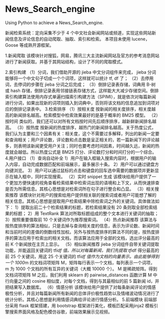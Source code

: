 # News_Search_engine
Using Python to achieve a News_Search_engine.

新闻检索系统：定向采集不少于 4 个中文社会新闻网站或频道，实现这些网站新闻信息及评论信息的自动爬取、抽取、索引和检索。 本项目未使用 lucene，Goose 等成熟开源框架。

1.新闻爬取
该模块针对搜狐，网易，腾讯三大主流新闻网站及官方的参考消息网站进行了新闻获取。并基于其网站结构，设计了不同的爬取模式。

2.索引构建
（1）分词，我们借助开源的 jieba 中文分词组件来完成， jieba 分词能够将一个中文句子切成一个个词项，这样就可以统计 tf, df 了；
（2）去停用词，去停词的步骤在 jieba 分词之后完成；
（3）倒排记录表存储，词典用 B-树或 hash 存储，倒排记录表用邻接链表存储方式，这样能大大减少存储空间。倒排索引构建算法使用内存式单遍扫描索引构建方法（SPIMI），就是依次对每篇新闻进行分词，如果出现新的词项则插入到词典中，否则将该文档的信息追加到词项对应的倒排记录表中。 
 3.检索排序
（1）按相关度
按新闻的相关度排序，相关度越高的新闻排名越高。检索模型中检索效果最好的是基于概率的 BM25 模型。
（2）按时间
类似的，我们还可以对所有文档按时间先后顺序排序，越新鲜新闻排名越高。
（3）按热度
按新闻的热度排序，越热门的新闻排名越高。关于热度公式，我们认为主要和三个因素有关：相关度，这个不需要过多解释，列出的新闻一定要和查询相关；用户评论数，评论数和点击数是呈正相关的，若一篇新闻下的评论越多，则表明该新闻更受用户关注；同时也要考虑时间因素，时间越久远，新闻的热度就会越低。所以热度公式是 BM25 打分、评论数打分和时间打分的一个综合。
4.用户接口
（1）查询自动补全
1）用户在输入框输入搜索内容时，根据用户的输入内容，自动完成数据匹配和前端展示，最多展示十条。
2）用户可以通过键盘方向键浏览。
3）用户可以通过鼠标的点击和键盘的回车选中需要的数据项并更新显示在输入框中，同时实现搜索。
（2）实时 snippet 生成
该模块给用户提供了一个更加方便快速的视角查看检索结果中检索词出现的语境和上下文，从而快速排查是否为所需信息。其核心思想是对检索词所在句子进行整合和凸显。
（3）相关搜索推荐
该模块针对用户的搜索给用户提供相关联的搜索词或者用户可能想了解的相关信息。其核心思想是提取用户检索结果中除检索词之外的关键词。具体做法如下：
1）提取出前二十个检索结果的标题，若检索结果没有 20 条则取全部检索结果的标题；
2）用 TextRank 算法对所取标题组成的整个文本进行关键词的抽取；
3）按照重要值取前 10 个关键词作为推荐搜索词。
（4）热点新闻推荐
该算法与按热度排序的算法相似，只是去掉与查询相关度的信息，表示为评论数、新闻时间和当前时间的差值的倒数线性加权。另外与按热度排序的算法不同的是，按热度排序的算法应用于检索出的相关文档，而该算法应用于全部的文档，选出评分最高的前 K 个新闻放在主页上显示。
（5）相似新闻推荐
jieba 分词组件自带关键词提取功能，并能返回关键词的 tf*idf 值。所以对每篇新闻，我们先提取 tf*idf 得分最高的前 25 个关键词，用这 25 个关键词的 tf*idf 值作为文档的向量表示。由此能够得到一个 1000*m 的文档词项矩阵 M，矩阵每行表示一个文档，每列表示一个词项， m 为 1000 个文档的所有互异的关键词（大概 10000 个）。 M 是稀疏矩阵。得到文档词项矩阵 M 之后，我们利用 sklearn 的 pairwise_distances 函数计算 M 中行向量之间的 cosine 相似度，对每个文档，得到与其最相似的前 5 篇新闻 id，并把结果写入数据库。
（6）情感分析
该模块给用户提供了对每条新闻评论的情感极性分析，并且对每篇新闻所有新闻的总体评价极性趋势以及情绪波动情况进行了统计分析。其核心思想是利用情感词典给评论进行情感分析。
5.前端模块
前端部分采用 flask 框架搭建，用 bootstrap 框架进行美化，模板匹配采用jinja2 模板引擎搜索界面风格及配色模仿谷歌，前端效果展示见视频。
